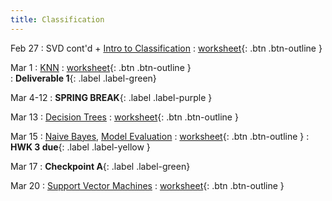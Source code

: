 ```yaml
---
title: Classification
---
```


Feb 27 
: SVD cont'd + [Intro to Classification](https://github.com/gallettilance/CS506-Spring2023/raw/main/slides/10_Classification_KNN.pdf) 
  : [worksheet](https://github.com/gallettilance/CS506-Spring2023/blob/main/worksheets/worksheet_09.ipynb){: .btn .btn-outline } 

Mar 1 
: [KNN](https://github.com/gallettilance/CS506-Spring2023/raw/main/slides/10_Classification_KNN.pdf) 
  : [worksheet](https://github.com/gallettilance/CS506-Spring2023/blob/main/worksheets/worksheet_09.ipynb){: .btn .btn-outline }  
    : **Deliverable 1**{: .label .label-green} 

Mar 4-12 
: **SPRING BREAK**{: .label .label-purple }

Mar 13 
: [Decision Trees](https://github.com/gallettilance/CS506-Spring2023/raw/main/slides/11_Decision_Trees.pdf) 
  : [worksheet](https://github.com/gallettilance/CS506-Spring2023/blob/main/worksheets/worksheet_10.ipynb){: .btn .btn-outline } 

Mar 15 
: [Naive Bayes](https://github.com/gallettilance/CS506-Spring2023/raw/main/slides/12_Naive_Bayes.pdf), [Model Evaluation](https://github.com/gallettilance/CS506-Spring2023/raw/main/slides/13_Model_Evaluation_and_Ensemble_Methods.pdf) 
  : [worksheet](https://github.com/gallettilance/CS506-Spring2023/blob/main/worksheets/worksheet_11.ipynb){: .btn .btn-outline } 
    : **HWK 3 due**{: .label .label-yellow } 

Mar 17
: **Checkpoint A**{: .label .label-green}

Mar 20 
: [Support Vector Machines](https://github.com/gallettilance/CS506-Spring2023/raw/main/slides/14_Support_Vector_Machines.pdf) 
  : [worksheet](https://github.com/gallettilance/CS506-Spring2023/blob/main/worksheets/worksheet_12.ipynb){: .btn .btn-outline }  

